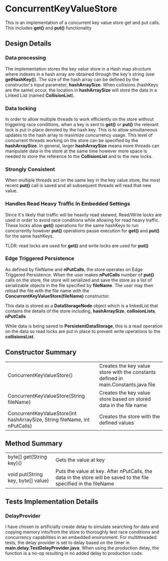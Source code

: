 # ConcurrentKeyValueStore

This is an implementation of a concurrent key value store get and put calls. This includes **get()** and **put()** functionality

## Design Details
### Data processing
The implementation stores the key value store in a Hash map structure where indexes in a hash array are obtained through the key's string (see **getHashKey()**). The size of the hash array can be defined by the constructor's input parameter, **hashArraySize**. When collisions (hashKeys are the same) occur, the location in **hashArraySize** will store the data in a Linked List (named **CollisionList**). 

### Data locking
In order to allow multiple threads to work efficiently on the store without triggering race conditions, when a key is sent to **get()** or **put()** the relevant lock is put in place denoted by the hash key. This is to allow simultaneous updates to the hash array to maximize concurrency usage. This level of concurrent threads working on the store can be specified by the **hashArraySize**. In general, larger **hashArraySize** means more threads can manipulate data in the store at the same time however more space is needed to store the reference to the **CollisionList** and to the new locks.

### Strongly Consistent
When multiple threads act on the same key in the key value store, the most recent **put()** call is saved and all subsequent threads will read that new value.

### Handles Read Heavy Traffic In Embedded Settings
Since it's likely that traffic will be heavily read skewed, Read/Write locks are used in order to avoid race conditions while allowing for read heavy traffic. These locks allow **get()** operations for the same hashKeys to run concurrently however **put()** operations pause execution for **get()** and **put()** for the same hashKeys. 

TLDR: read locks are used for **get()** and write locks are used for **put()**


### Edge Triggered Persistence
As defined by fileName and **nPutCalls**, the store operates on Edge Triggered Persistence. When the user makes **nPutCalls** number of **put()** calls on the store, the store will serialized and save the store as a list of serializable objects in the file specified by **fileName**. The user may then reload the file with the file name with the **ConcurrentKeyValueStore(fileName)** constructor.

This data is stored as a **DataStorageNode** object which is a linkedList that contains the details of the store including, **hashArraySize**, **collisionLists**, **nPutCalls**

While data is being saved to **PersistentDataStorage**, this is  a read operation on the data so read locks are put in place to prevent write operations to the **collisionsList**.

## Constructor Summary

<table>
  <tr>
    <td>ConcurrentKeyValueStore()</td>
    <td>Creates the key value store with the constants defined in main.Constants.java file</td>
 
  </tr>
  <tr>
    <td>ConcurrentKeyValueStore(String fileName)</td>
    <td>Creates the key value store based on stored data in the file name</td>

  </tr>
  <tr>
    <td>ConcurrentKeyValueStore(int hashArraySize, String fileName, int nPutCalls)</td>
    <td>Creates the store with the defined values</td>
   
  </tr>
</table>


## Method Summary
<table>
  <tr>
    <td>byte[] get(String key)()</td>
    <td>Gets the value at key</td>

  </tr>
  <tr>
    <td>void put(String key, byte[] value)</td>
    <td>Puts the value at key. After nPutCalls, the data in the store will be saved to the file specified in the fileName</td>

  </tr>
</table>

## Tests Implementation Details

### DelayProvider
I have chosen to artificially create delay to simulate searching for data and copying memory into/from the store to thoroughly test race conditions and concurrency capabilities in an embedded environment. For multithreaded tests, the delay provider is set to delay based on the timer in **main.delay.TestDelayProvider.java**. When using the production delay, the function is a no-op resulting in no added delay to production code.
